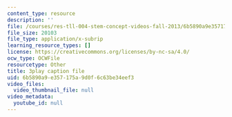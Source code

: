 ```yaml
---
content_type: resource
description: ''
file: /courses/res-tll-004-stem-concept-videos-fall-2013/6b5890a9e357175a9d0f6c63be34eef3_XR_0k8JIawY.srt
file_size: 20103
file_type: application/x-subrip
learning_resource_types: []
license: https://creativecommons.org/licenses/by-nc-sa/4.0/
ocw_type: OCWFile
resourcetype: Other
title: 3play caption file
uid: 6b5890a9-e357-175a-9d0f-6c63be34eef3
video_files:
  video_thumbnail_file: null
video_metadata:
  youtube_id: null
---
```

